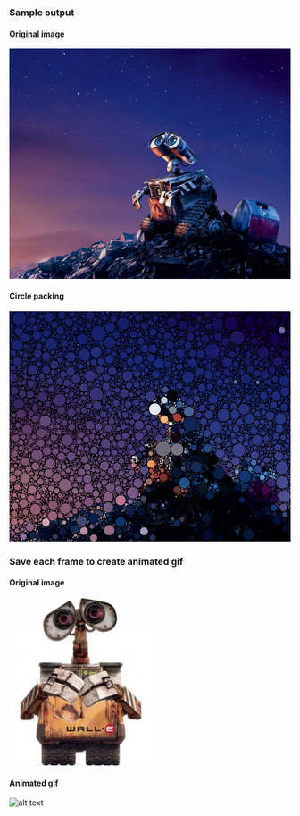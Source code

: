 ### Sample output
#### Original image
![alt text](https://raw.githubusercontent.com/robintwhite/Processing/master/CirclesDraw/walle_big.png)

#### Circle packing
![alt text](https://raw.githubusercontent.com/robintwhite/Processing/master/CirclesDraw/walle_packing.png)

### Save each frame to create animated gif
#### Original image
![alt text](https://raw.githubusercontent.com/robintwhite/Processing/master/CirclesDraw/walle.jpeg)

#### Animated gif
![alt text](https://raw.githubusercontent.com/robintwhite/Processing/master/CirclesDraw/Frame.gif)
